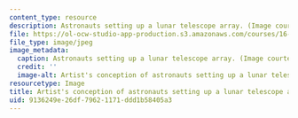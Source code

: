 ```yaml
---
content_type: resource
description: Astronauts setting up a lunar telescope array. (Image courtesy of NASA.)
file: https://ol-ocw-studio-app-production.s3.amazonaws.com/courses/16-89j-space-systems-engineering-spring-2007/9136249e26df79621171ddd1b58405a3_16-89js07-th.jpg
file_type: image/jpeg
image_metadata:
  caption: Astronauts setting up a lunar telescope array. (Image courtesy of [NASA](http://www.nasa.gov/mission_pages/exploration/multimedia/jfa18844_prt.htm).)
  credit: ''
  image-alt: Artist's conception of astronauts setting up a lunar telescope array.
resourcetype: Image
title: Artist's conception of astronauts setting up a lunar telescope array
uid: 9136249e-26df-7962-1171-ddd1b58405a3
---
```

